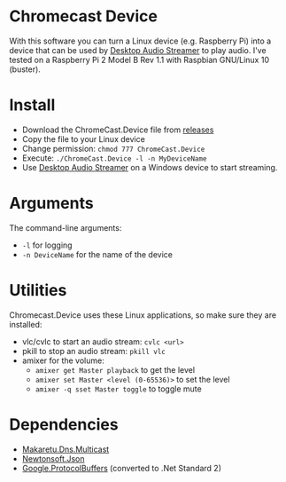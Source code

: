 # Chromecast Device

With this software you can turn a Linux device (e.g. Raspberry Pi) into a device that can be used by [Desktop Audio Streamer](https://github.com/SamDel/ChromeCast-Desktop-Audio-Streamer) to play audio. I've tested on a Raspberry Pi 2 Model B Rev 1.1 with Raspbian GNU/Linux 10 (buster).

# Install
- Download the ChromeCast.Device file from [releases](https://github.com/SamDel/ChromeCast-Device/releases)
- Copy the file to your Linux device
- Change permission: `chmod 777 ChromeCast.Device`
- Execute: `./ChromeCast.Device -l -n MyDeviceName`
- Use [Desktop Audio Streamer](https://github.com/SamDel/ChromeCast-Desktop-Audio-Streamer) on a Windows device to start streaming.

# Arguments
The command-line arguments:
- `-l` for logging
- `-n DeviceName` for the name of the device

# Utilities
Chromecast.Device uses these Linux applications, so make sure they are installed:

- vlc/cvlc to start an audio stream: `cvlc <url>`
- pkill to stop an audio stream: `pkill vlc`
- amixer for the volume:
   * `amixer get Master playback` to get the level
   * `amixer set Master <level (0-65536)>` to set the level
   * `amixer -q sset Master toggle` to toggle mute

# Dependencies
- [Makaretu.Dns.Multicast](https://github.com/richardschneider/net-mdns)
- [Newtonsoft.Json](https://www.nuget.org/packages/Newtonsoft.Json)
- [Google.ProtocolBuffers](https://github.com/jskeet/protobuf-csharp-port) (converted to .Net Standard 2)
